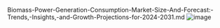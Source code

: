 Biomass-Power-Generation-Consumption-Market-Size-And-Forecast:-Trends,-Insights,-and-Growth-Projections-for-2024-2031.md
![image](https://github.com/user-attachments/assets/e82e6630-5f0a-48bd-988b-df4c9bc6e69c)
